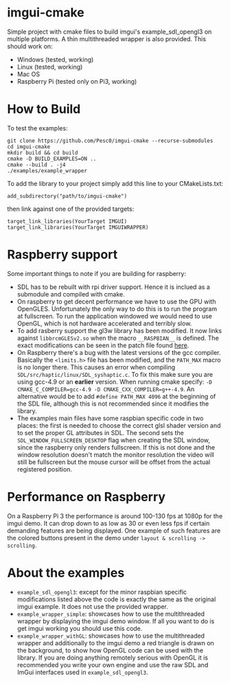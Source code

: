 # imgui-cmake

Simple project with cmake files to build imgui's example_sdl_opengl3 on multiple platforms. A thin multithreaded wrapper is also provided. This should work on:
- Windows (tested, working)
- Linux (tested, working)
- Mac OS
- Raspberry Pi (tested only on Pi3, working)

# How to Build

To test the examples:
```
git clone https://github.com/Pesc0/imgui-cmake --recurse-submodules
cd imgui-cmake
mkdir build && cd build
cmake -D BUILD_EXAMPLES=ON ..
cmake --build . -j4
./examples/example_wrapper
```

To add the library to your project simply add this line to your CMakeLists.txt: 
```
add_subdirectory("path/to/imgui-cmake")
```
then link against one of the provided targets: 
```
target_link_libraries(YourTarget IMGUI) 
target_link_libraries(YourTarget IMGUIWRAPPER)
```

# Raspberry support

Some important things to note if you are building for raspberry:
- SDL has to be rebuilt with rpi driver support. Hence it is inclued as a submodule and compiled with cmake.
- On raspberry to get decent performance we have to use the GPU with OpenGLES. Unfortunately the only way to do this is to run the program at fullscreen. 
To run the application windowed we would need to use OpenGL, which is not hardware accelerated and terribly slow.
- To add rasberry support the gl3w library has been modified. It now links against `libbrcmGLESv2.so` when the macro `__RASPBIAN__` is defined.
The exact modifications can be seen in the patch file found [here](https://github.com/ocornut/imgui/issues/2822#issuecomment-573319787).
- On Raspberry there's a bug with the latest versions of the gcc compiler. Basically the `<limits.h>` file has been modified, and the `PATH_MAX` macro is no longer there. 
This causes an error when compiling `SDL/src/haptic/linux/SDL_syshaptic.c`. To fix this make sure you are using gcc-4.9 or an **earlier** version. When running cmake specify: `-D CMAKE_C_COMPILER=gcc-4.9 -D CMAKE_CXX_COMPILER=g++-4.9`. An alternative would be to add `#define PATH_MAX 4096` at the beginning of the SDL file, although this is not recommended since it modifies the library.
- The examples main files have some raspbian specific code in two places: the first is needed to choose the correct glsl shader version and to set the proper GL attributes in SDL. The second sets the `SDL_WINDOW_FULLSCREEN_DESKTOP` flag when creating the SDL window, since the raspberry only renders fullscreen. If this is not done and the window resolution doesn't match the monitor resolution the video will still be fullscreen but the mouse cursor will be offset from the actual registered position.

# Performance on Raspberry

On a Raspberry Pi 3 the performance is around 100-130 fps at 1080p for the imgui demo. It can drop down to as low as 30 or even less fps if certain demanding features are being displayed. One example of such features are the colored buttons present in the demo under `layout & scrolling -> scrolling`.

# About the examples

- `example_sdl_opengl3`: except for the minor raspbian specific modifications listed above the code is exactly the same as the original imgui example. It does not use the provided wrapper.
- `example_wrapper_simple`: showcases how to use the multithreaded wrapper by displaying the imgui demo window. If all you want to do is get imgui working you should use this code.
- `example_wrapper_withGL`: showcases how to use the multithreaded wrapper and additionally to the imgui demo a red triangle is drawn on the background, to show how OpenGL code can be used with the library. If you are doing anything remotely serious with OpenGL it is recommended you write your own engine and use the raw SDL and ImGui interfaces used in `example_sdl_opengl3`.